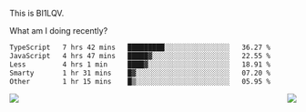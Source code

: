 This is BI1LQV.

What am I doing recently?

<!--START_SECTION:waka-->

```txt
TypeScript   7 hrs 42 mins   █████████░░░░░░░░░░░░░░░░   36.27 %
JavaScript   4 hrs 47 mins   █████▓░░░░░░░░░░░░░░░░░░░   22.55 %
Less         4 hrs 1 min     ████▓░░░░░░░░░░░░░░░░░░░░   18.91 %
Smarty       1 hr 31 mins    █▓░░░░░░░░░░░░░░░░░░░░░░░   07.20 %
Other        1 hr 15 mins    █▒░░░░░░░░░░░░░░░░░░░░░░░   05.95 %
```

<!--END_SECTION:waka-->
<img align="right" src="https://github-readme-stats.vercel.app/api?username=bi1lqv&show_icons=true&count_private=true">

<img src="https://metrics.lecoq.io/bi1lqv?template=classic&base.activity=0&base.community=0&base.repositories=0&base.metadata=0&isocalendar=1&base=header%2C%20activity%2C%20community%2C%20repositories%2C%20metadata&base.indepth=false&base.hireable=false&isocalendar=false&isocalendar.duration=full-year&config.timezone=Asia%2FShanghai">
